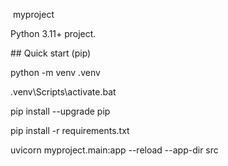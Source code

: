 &nbsp;myproject



Python 3.11+ project.



\## Quick start (pip)



python -m venv .venv

.venv\\Scripts\\activate.bat

pip install --upgrade pip

pip install -r requirements.txt

uvicorn myproject.main:app --reload --app-dir src

